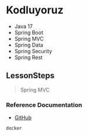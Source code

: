 # Kodluyoruz
- Java 17
- Spring Boot
- Spring MVC
- Spring Data
- Spring Security
- Spring Rest

## LessonSteps
> Spring MVC
> 

### Reference Documentation

* [GitHub](https://github.com/OrkunCoskun/KodluyoruzSpringBoot)

```sh
docker
```

